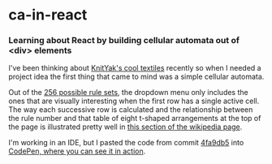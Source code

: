 # ca-in-react
<h3>Learning about React by building cellular automata out of &lt;div> elements</h3>

I've been thinking about [KnitYak's cool textiles](https://knityak.com/collections/all?page=5) recently so when I needed a project idea the first thing that came to mind was a simple cellular automata.

Out of the [256 possible rule sets](https://plato.stanford.edu/entries/cellular-automata/supplement.html), the dropdown menu only includes the ones that are visually interesting when the first row has a single active cell. The way each successive row is calculated and the relationship between the rule number and that table of eight t-shaped arrangements at the top of the page is illustrated pretty well in [this section of the wikipedia page](https://en.wikipedia.org/wiki/Cellular_automaton#Elementary_cellular_automata).

I'm working in an IDE, but I pasted the code from commit [4fa9db5](https://github.com/ricealexanderb/ca-in-react/commit/4fa9db5c1f5b0c7018d2ccb9f208afd0b3dbfe67) into [CodePen, where you can see it in action](https://codepen.io/ricealexanderb/pen/VwjBKzX).
